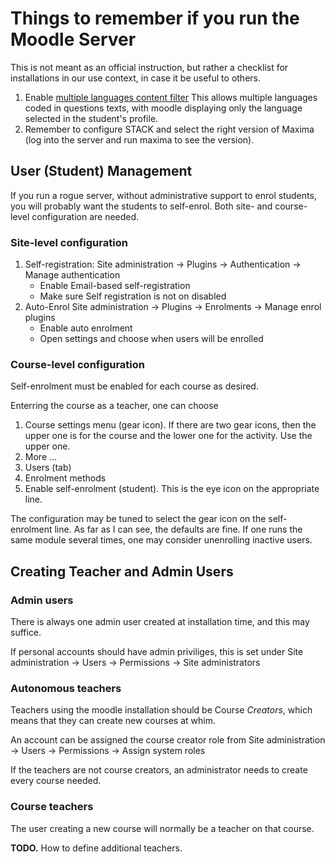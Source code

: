 # Things to remember if you run the Moodle Server

This is not meant as an official instruction, but rather a checklist
for installations in our use context, in case it be useful to others.

1. Enable [multiple languages content filter](https://docs.moodle.org/38/en/Multi-language_content_filter)
   This allows multiple languages coded in questions texts, with moodle displaying only the language selected in the student's profile.
2. Remember to configure STACK and select the right version of Maxima (log into the server and run maxima to see the version).

## User (Student) Management

If you run a rogue server, without administrative support to enrol
students, you will probably want the students to self-enrol.
Both site- and course-level configuration are needed.

### Site-level configuration

1.  Self-registration:
    Site administration → Plugins → Authentication → Manage authentication
    - Enable Email-based self-registration
    - Make sure Self registration is not on disabled
2.  Auto-Enrol
    Site administration → Plugins → Enrolments → Manage enrol plugins
    - Enable auto enrolment
    - Open settings and choose when users will be enrolled

### Course-level configuration

Self-enrolment must be enabled for each course as desired.

Enterring the course as a teacher, one can choose

1. Course settings menu (gear icon). If there are two gear icons, then the upper one is for the course and the lower one for the activity. Use the upper one.
2. More ...
3. Users (tab)
4. Enrolment methods
5. Enable self-enrolment (student). This is the eye icon on the appropriate line.

The configuration may be tuned to select the gear icon on the self-enrolment line. As far as I can see, the defaults are fine. If one runs the same module several times, one may consider unenrolling inactive users.

## Creating Teacher and Admin Users

### Admin users

There is always one admin user created at installation time, and this may suffice.

If personal accounts should have admin priviliges, this is set under Site administration → Users → Permissions → Site administrators

### Autonomous teachers

Teachers using the moodle installation should be Course *Creators*,
which means that they can create new courses at whim.

An account can be assigned the course creator role from Site administration → Users → Permissions → Assign system roles

If the teachers are not course creators, an administrator needs to create every course needed.

### Course teachers

The user creating a new course will normally be a teacher on that course.

**TODO.** How to define additional teachers.

